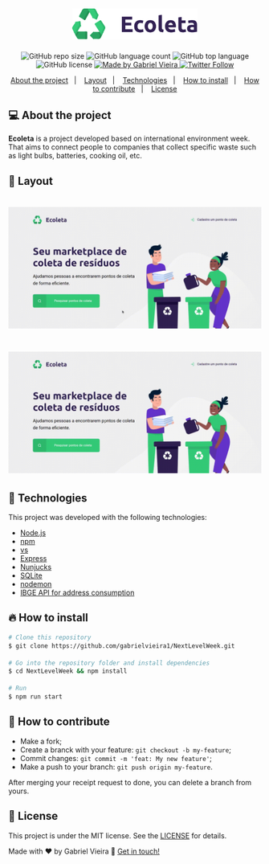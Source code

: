 <h1 align="center">
  <img alt="Ecoleta" title="#logoEcoleta" src=".github/logo.svg" width="250px" />
</h1>

<p align="center">
  
  <img alt="GitHub repo size" src="https://img.shields.io/github/repo-size/gabrielvieira1/NextLevelWeek">
   
  <img alt="GitHub language count" src="https://img.shields.io/github/languages/count/gabrielvieira1/NextLevelWeek">
  
  <img alt="GitHub top language" src="https://img.shields.io/github/languages/top/gabrielvieira1/NextLevelWeek">
  
  <img alt="GitHub license" src="https://img.shields.io/github/license/gabrielvieira1/NextLevelWeek?color=blue">
	
  <a href="https://www.linkedin.com/in/bielvieira/" target="_blank">
    <img alt="Made by Gabriel Vieira" src="https://img.shields.io/badge/made%20by-Gabriel%20Vieira-blue">
  </a>
  
  <a href="https://twitter.com/bielvieir4" target="_blank">
   <img alt="Twitter Follow" src="https://img.shields.io/twitter/follow/bielvieir4?label=Seguir&style=social">
  </a>
</p>

<p align="center">
  <a href="#-about-the-project">About the project</a>&nbsp;&nbsp;&nbsp;|&nbsp;&nbsp;&nbsp;
  <a href="#-layout">Layout</a>&nbsp;&nbsp;&nbsp;|&nbsp;&nbsp;&nbsp;
  <a href="#-technologies">Technologies</a>&nbsp;&nbsp;&nbsp;|&nbsp;&nbsp;&nbsp;
  <a href="#-how-to-install">How to install</a>&nbsp;&nbsp;&nbsp;|&nbsp;&nbsp;&nbsp;
  <a href="#-how-to-contribute">How to contribute</a>&nbsp;&nbsp;&nbsp;|&nbsp;&nbsp;&nbsp;
  <a href="#memo-license">License</a>
</p>

## 💻 About the project
<strong>Ecoleta</strong> is a project developed based on international environment week. That aims to connect people to companies that collect specific waste such as light bulbs, batteries, cooking oil, etc. 

## 🔖 Layout

<h1 align="center">
    <img alt="Ecoleta create-point" title="#create-point" src=".github/create-point.gif" />
</h1>

<h1 align="center">
    <img alt="Ecoleta search" title="#search" src=".github/search.gif" />
</h1>

## 🚀 Technologies

This project was developed with the following technologies:

- [Node.js](https://nodejs.org/en/)
- [npm](https://www.npmjs.com/)
- [vs](https://code.visualstudio.com/)
- [Express](https://expressjs.com/pt-br/)
- [Nunjucks](https://mozilla.github.io/nunjucks/)
- [SQLite](https://www.sqlite.org/index.html)
- [nodemon](https://nodemon.io/)
- [IBGE API for address consumption](https://servicodados.ibge.gov.br/api/docs/localidades?versao=1#api-UFs-estadosGet)

## 🔥 How to install

```bash
# Clone this repository
$ git clone https://github.com/gabrielvieira1/NextLevelWeek.git

# Go into the repository folder and install dependencies
$ cd NextLevelWeek && npm install

# Run
$ npm run start
```

## 🤔 How to contribute

- Make a fork;
- Create a branck with your feature: `git checkout -b my-feature`;
- Commit changes: `git commit -m 'feat: My new feature'`;
- Make a push to your branch: `git push origin my-feature`.

After merging your receipt request to done, you can delete a branch from yours.

## :memo: License

This project is under the MIT license. See the [LICENSE](LICENSE) for details.


Made with ♥ by Gabriel Vieira :wave: [Get in touch!](https://www.linkedin.com/in/bielvieira/)
